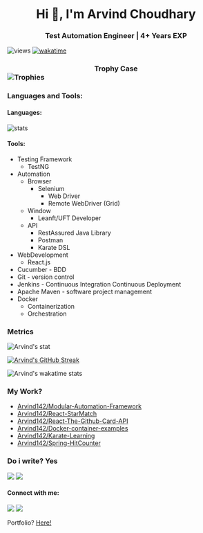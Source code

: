 


<h1 align="center">Hi 👋, I'm Arvind Choudhary  </h1>    

<h3 align="center"> Test Automation Engineer | 4+ Years EXP</h3>    


![views](https://komarev.com/ghpvc/?username=Arvind142&color=blue)    [![wakatime](https://wakatime.com/badge/user/37a8dbe7-12d0-483c-b5e7-715eec83bc07.svg)](https://wakatime.com/@37a8dbe7-12d0-483c-b5e7-715eec83bc07)

### <div align="center"> Trophy Case </div> ![Trophies](https://github-profile-trophy.vercel.app/?username=Arvind142)


### Languages and Tools:
#### Languages:
![stats](https://github-readme-stats.vercel.app/api/top-langs/?username=arvind142&langs_count=8&&show_icons=true&locale=en&layout=compact)

#### Tools:
- Testing Framework
  - TestNG
- Automation
  - Browser
    - Selenium
      - Web Driver
      - Remote WebDriver (Grid)
  - Window
    - Leanft/UFT Developer
  - API
    - RestAssured Java Library
    - Postman
    - Karate DSL
- WebDevelopment
  - React.js
- Cucumber - BDD
- Git - version control
- Jenkins - Continuous Integration Continuous Deployment
- Apache Maven - software project management
- Docker
  - Containerization
  - Orchestration

### Metrics
![Arvind's stat](https://github-readme-stats.vercel.app/api?username=Arvind142&show_icons=true&locale=en&hide=issues,contribs)

[![Arvind's GitHub Streak](http://github-readme-streak-stats.herokuapp.com?user=Arvind142&hide_border=true&date_format=M%20j%5B%2C%20Y%5D)](https://git.io/streak-stats)

![Arvind's wakatime stats](https://github-readme-stats.vercel.app/api/wakatime?username=Arvind_Choudhary&layout=compact&langs_count=14)

### My Work?
- [Arvind142/Modular-Automation-Framework](https://github.com/Arvind142/Modular-Automation-Framework)
- [Arvind142/React-StarMatch](https://github.com/Arvind142/React-StarMatch)
- [Arvind142/React-The-Github-Card-API](https://github.com/Arvind142/React-The-Github-Card-API)
- [Arvind142/Docker-container-examples](https://github.com/Arvind142/Docker-container-examples)
- [Arvind142/Karate-Learning](https://github.com/Arvind142/Karate-Learning)
- [Arvind142/Spring-HitCounter](https://github.com/Arvind142/Spring-HitCounter)

### Do i write? Yes
<a href="https://arvind-choudhary.medium.com/"><img src="https://img.shields.io/badge/Medium-12100E?style=for-the-badge&logo=medium&logoColor=white"></a> <a href="https://dev.to/arvind_choudhary"><img src="https://img.shields.io/badge/dev.to-0A0A0A?style=for-the-badge&logo=devdotto&logoColor=white"></a>

#### Connect with me:

<a href="https://www.linkedin.com/in/arvind-choudhary-0b0a82171"><img src="https://img.shields.io/badge/LinkedIn-0077B5?style=for-the-badge&logo=linkedin&logoColor=white"></a> <a href="mailto:arvindchoudhary142@yahoo.in"><img src="https://img.shields.io/badge/Gmail-D14836?style=for-the-badge&logo=gmail&logoColor=white"></a>

Portfolio? [Here!](https://arvind-choudhary.herokuapp.com/)